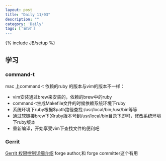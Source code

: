 ```yaml
---
layout: post
title: "Daily 11/03"
description: ""
category: 'Daily'
tags: ['日记‘]
---
```

{% include JB/setup %}

## 学习 

### command-t 

mac 上command-t 依赖的ruby 的版本与vim的版本不一样：  
-  vim安装通过brew来安装的，依赖的brew中的ruby
-  command-t生成Makefile文件的时候依赖系统环境下ruby
-  系统环境下ruby根据$path路径查找:/usr/local/bin;/usr/bin等等
-  通过软链接brew下的ruby版本号到/usr/local/bin目录下即可，修改系统环境下ruby版本
-  重新编译，开始享受vim下查找文件的便利吧
    

### Gerrit 
[Gerrit 权限控制详细介绍](http://zengestudy.blog.51cto.com/1702365/1774176) forge author,和 forge committer这个有用
